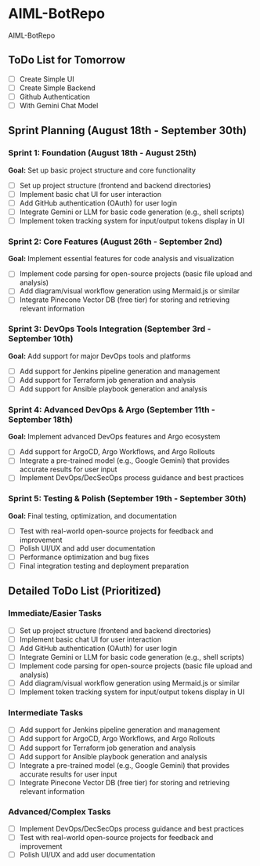 # AIML-BotRepo
AIML-BotRepo

## ToDo List for Tomorrow
- [ ] Create Simple UI
- [ ] Create Simple Backend
- [ ] Github Authentication
- [ ] With Gemini Chat Model

## Sprint Planning (August 18th - September 30th)

### Sprint 1: Foundation (August 18th - August 25th)
**Goal:** Set up basic project structure and core functionality
- [ ] Set up project structure (frontend and backend directories)
- [ ] Implement basic chat UI for user interaction
- [ ] Add GitHub authentication (OAuth) for user login
- [ ] Integrate Gemini or LLM for basic code generation (e.g., shell scripts)
- [ ] Implement token tracking system for input/output tokens display in UI

### Sprint 2: Core Features (August 26th - September 2nd)
**Goal:** Implement essential features for code analysis and visualization
- [ ] Implement code parsing for open-source projects (basic file upload and analysis)
- [ ] Add diagram/visual workflow generation using Mermaid.js or similar
- [ ] Integrate Pinecone Vector DB (free tier) for storing and retrieving relevant information

### Sprint 3: DevOps Tools Integration (September 3rd - September 10th)
**Goal:** Add support for major DevOps tools and platforms
- [ ] Add support for Jenkins pipeline generation and management
- [ ] Add support for Terraform job generation and analysis
- [ ] Add support for Ansible playbook generation and analysis

### Sprint 4: Advanced DevOps & Argo (September 11th - September 18th)
**Goal:** Implement advanced DevOps features and Argo ecosystem
- [ ] Add support for ArgoCD, Argo Workflows, and Argo Rollouts
- [ ] Integrate a pre-trained model (e.g., Google Gemini) that provides accurate results for user input
- [ ] Implement DevOps/DecSecOps process guidance and best practices

### Sprint 5: Testing & Polish (September 19th - September 30th)
**Goal:** Final testing, optimization, and documentation
- [ ] Test with real-world open-source projects for feedback and improvement
- [ ] Polish UI/UX and add user documentation
- [ ] Performance optimization and bug fixes
- [ ] Final integration testing and deployment preparation

## Detailed ToDo List (Prioritized)

### Immediate/Easier Tasks
- [ ] Set up project structure (frontend and backend directories)
- [ ] Implement basic chat UI for user interaction
- [ ] Add GitHub authentication (OAuth) for user login
- [ ] Integrate Gemini or LLM for basic code generation (e.g., shell scripts)
- [ ] Implement code parsing for open-source projects (basic file upload and analysis)
- [ ] Add diagram/visual workflow generation using Mermaid.js or similar
- [ ] Implement token tracking system for input/output tokens display in UI

### Intermediate Tasks
- [ ] Add support for Jenkins pipeline generation and management
- [ ] Add support for ArgoCD, Argo Workflows, and Argo Rollouts
- [ ] Add support for Terraform job generation and analysis
- [ ] Add support for Ansible playbook generation and analysis
- [ ] Integrate a pre-trained model (e.g., Google Gemini) that provides accurate results for user input
- [ ] Integrate Pinecone Vector DB (free tier) for storing and retrieving relevant information

### Advanced/Complex Tasks
- [ ] Implement DevOps/DecSecOps process guidance and best practices
- [ ] Test with real-world open-source projects for feedback and improvement
- [ ] Polish UI/UX and add user documentation
